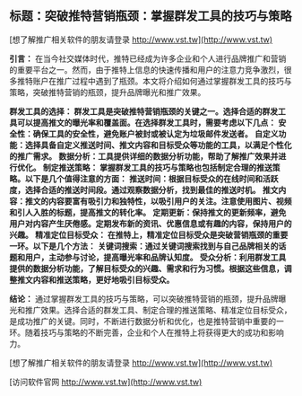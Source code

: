 ## **标题：突破推特营销瓶颈：掌握群发工具的技巧与策略**

[想了解推广相关软件的朋友请登录 http://www.vst.tw](http://www.vst.tw)

**引言：**
在当今社交媒体时代，推特已经成为许多企业和个人进行品牌推广和营销的重要平台之一。然而，由于推特上信息的快速传播和用户的注意力竞争激烈，很多推特账户在推广过程中遇到了瓶颈。本文将介绍如何通过掌握群发工具的技巧与策略，突破推特营销的瓶颈，提升品牌曝光和推广效果。

**群发工具的选择： 群发工具是突破推特营销瓶颈的关键之一。选择合适的群发工具可以提高推文的曝光率和覆盖面。在选择群发工具时，需要考虑以下几点：**
**安全性：确保工具的安全性，避免账户被封或被认定为垃圾邮件发送者。**
**自定义功能：选择具备自定义推送时间、推文内容和目标受众等功能的工具，以满足个性化的推广需求。**
**数据分析：工具提供详细的数据分析功能，帮助了解推广效果并进行优化。**
**制定推送策略： 掌握群发工具的技巧与策略也包括制定合理的推送策略。以下是几个值得注意的方面：**
**推送时间：根据目标受众的在线时间和活跃度，选择合适的推送时间段。通过观察数据分析，找到最佳的推送时机。**
**推文内容：推文的内容要富有吸引力和独特性，以吸引用户的关注。注意使用图片、视频和引人入胜的标题，提高推文的转化率。**
**定期更新：保持推文的更新频率，避免用户对内容产生厌倦感。定期发布新的资讯、优惠信息或有趣的内容，保持用户的兴趣。**
**精准定位目标受众： 在推特上，精准定位目标受众是突破营销瓶颈的重要一环。以下是几个方法：**
**关键词搜索：通过关键词搜索找到与自己品牌相关的话题和用户，主动参与讨论，提高曝光率和品牌认知度。**
**受众分析：利用群发工具提供的数据分析功能，了解目标受众的兴趣、需求和行为习惯。根据这些信息，调整推文内容和推送策略，更好地吸引目标受众。**

**结论：**
通过掌握群发工具的技巧与策略，可以突破推特营销的瓶颈，提升品牌曝光和推广效果。选择合适的群发工具、制定合理的推送策略、精准定位目标受众，是成功推广的关键。同时，不断进行数据分析和优化，也是推特营销中重要的一环。随着技巧与策略的不断完善，企业和个人在推特上将获得更大的成功和影响力。

[想了解推广相关软件的朋友请登录 http://www.vst.tw](http://www.vst.tw)


[访问软件官网 http://www.vst.tw](http://www.vst.tw)
